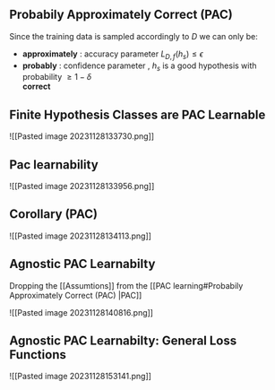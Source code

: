 ## Probabily Approximately Correct (PAC)

Since the training data is sampled accordingly to $D$
we can only be:
- **approximately** :  accuracy parameter $L_{D,f}(h_{s})\leq \epsilon$ 
 - **probably** :  confidence parameter , 
			$h_s$ is a good hypothesis with probability  $\geq 1-\delta$	 
**correct**
## Finite Hypothesis Classes are PAC Learnable
![[Pasted image 20231128133730.png]]

## Pac learnability 

![[Pasted image 20231128133956.png]]

## Corollary (PAC)
![[Pasted image 20231128134113.png]]

## Agnostic PAC Learnabilty

Dropping the [[Assumtions]] from the [[PAC learning#Probabily Approximately Correct (PAC) |PAC]]

![[Pasted image 20231128140816.png]]



## Agnostic PAC Learnabilty: General Loss Functions

![[Pasted image 20231128153141.png]]



